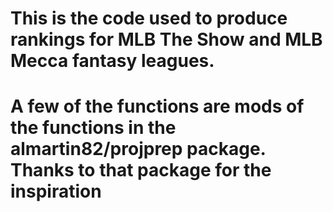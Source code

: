 # This is the code used to produce rankings for MLB The Show and MLB Mecca fantasy leagues. 
# A few of the functions are mods of the functions in the almartin82/projprep package. Thanks to that package for the inspiration
